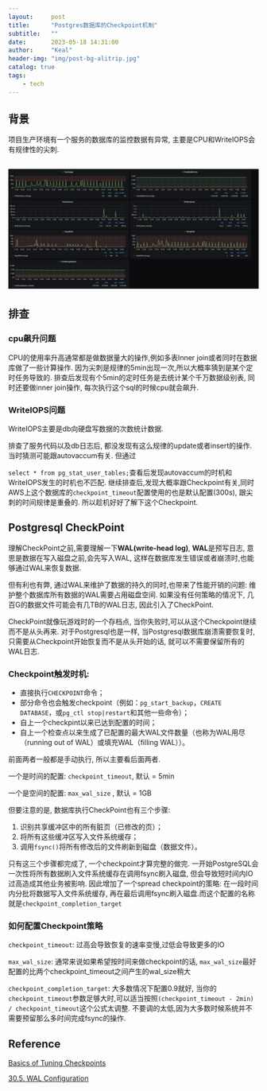 ```yaml
---
layout:     post
title:      "Postgres数据库的Checkpoint机制"
subtitle:   ""
date:       2023-05-18 14:31:00
author:     "Keal"
header-img: "img/post-bg-alitrip.jpg"
catalog: true
tags:
    - tech
---
```


## 背景

项目生产环境有一个服务的数据库的监控数据有异常, 主要是CPU和WriteIOPS会有规律性的尖刺.

## ![image-20230418144810865](https://raw.githubusercontent.com/kneed/typora_img_respository/main/typora/202306021032615.png)

## 排查

### cpu飙升问题

CPU的使用率升高通常都是做数据量大的操作,例如多表Inner join或者同时在数据库做了一些计算操作. 因为尖刺是规律的5min出现一次,所以大概率猜到是某个定时任务导致的. 排查后发现有个5min的定时任务是去统计某个千万数据级别表, 同时还要做inner join操作, 每次执行这个sql的时候cpu就会飙升.

### WriteIOPS问题

WriteIOPS主要是db向硬盘写数据的次数统计数据.

排查了服务代码以及db日志后, 都没发现有这么规律的update或者insert的操作. 当时猜测可能跟autovaccum有关. 但通过

`select * from pg_stat_user_tables;`查看后发现autovaccum的时机和WriteIOPS发生的时机也不匹配. 继续排查后,发现大概率跟Checkpoint有关,同时AWS上这个数据库的`checkpoint_timeout`配置使用的也是默认配置(300s), 跟尖刺的时间规律是重叠的. 所以趁机好好了解下这个Checkpoint.



## Postgresql CheckPoint

理解CheckPoint之前,需要理解一下**WAL(write-head log)**, **WAL**是预写日志, 意思是数据在写入磁盘之前,会先写入WAL, 这样在数据库发生错误或者崩溃时,也能够通过WAL来恢复数据.

但有利也有弊, 通过WAL来维护了数据的持久的同时,也带来了性能开销的问题: 维护整个数据库所有数据的WAL需要占用磁盘空间. 如果没有任何策略的情况下, 几百G的数据文件可能会有几TB的WAL日志, 因此引入了CheckPoint.

CheckPoint就像玩游戏时的一个存档点, 当你失败时,可以从这个Checkpoint继续而不是从头再来. 对于Postgresql也是一样, 当Postgresql数据库崩溃需要恢复时, 只需要从Checkpoint开始恢复而不是从头开始的话, 就可以不需要保留所有的WAL日志.

### Checkpoint触发时机:

- 直接执行`CHECKPOINT`命令；
- 部分命令也会触发checkpoint（例如：`pg_start_backup`，`CREATE DATABASE`，或`pg_ctl stop|restart`和其他一些命令）；
- 自上一个checkpint以来已达到配置的时间；
- 自上一个检查点以来生成了已配置的最大WAL文件数量（也称为WAL用尽（running out of WAL）或填充WAL（filling WAL））。

前面两者一般都是手动执行, 所以主要看后面两者.

一个是时间的配置: `checkpoint_timeout`, 默认 = 5min

一个是空间的配置: `max_wal_size` , 默认 = 1GB

但要注意的是, 数据库执行CheckPoint也有三个步骤:

1. 识别共享缓冲区中的所有脏页（已修改的页）；
2. 将所有这些缓冲区写入文件系统缓存；
3. 调用`fsync()`将所有修改后的文件刷新到磁盘（数据文件）。

只有这三个步骤都完成了, 一个checkpoint才算完整的做完. 一开始PostgreSQL会一次性将所有数据刷入文件系统缓存在调用fsync刷入磁盘, 但会导致短时间内IO过高造成其他业务被影响. 因此增加了一个spread checkpoint的策略: 在一段时间内分批将数据写入文件系统缓存, 再在最后调用fsync刷入磁盘.而这个配置的名称就是`checkpoint_completion_target`

### 如何配置Checkpoint策略

`checkpoint_timeout`: 过高会导致恢复的速率变慢,过低会导致更多的IO

`max_wal_size`: 通常来说如果希望按时间来做checkpoint的话, `max_wal_size`最好配置的比两个checkpoint_timeout之间产生的wal_size稍大

`checkpoint_completion_target`: 大多数情况下配置0.9就好, 当你的`checkpoint_timeout`参数足够大时,可以适当按照`(checkpoint_timeout - 2min) / checkpoint_timeout`这个公式太调整. 不要调的太低,因为大多数时候系统并不需要预留那么多时间完成fsync的操作.

## Reference

[Basics of Tuning Checkpoints]()

[30.5. WAL Configuration](https://www.postgresql.org/docs/current/wal-configuration.html)

